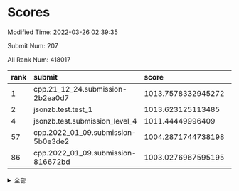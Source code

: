 # Scores

Modified Time: 2022-03-26 02:39:35

Submit Num: 207

All Rank Num: 418017

| rank |               submit               |       score        |       sigma        | pk_num |
| :--- | :--------------------------------- | :----------------- | :----------------- | :----- |
| 1    | cpp.21_12_24.submission-2b2ea0d7   | 1013.7578332945272 | 0.8219604437814678 | 8080   |
| 2    | jsonzb.test.test_1                 | 1013.623125113485  | 0.8275606690704369 | 8078   |
| 4    | jsonzb.test.submission_level_4     | 1011.44449996409   | 0.7615458395111817 | 8079   |
| 57   | cpp.2022_01_09.submission-5b0e3de2 | 1004.2871744738198 | 0.723631356184909  | 8079   |
| 86   | cpp.2022_01_09.submission-816672bd | 1003.0276967595195 | 0.7190567286039624 | 8079   |


<details>
<summary>全部</summary>

| rank |                 submit                 |       score        |       sigma        | pk_num |
| :--- | :------------------------------------- | :----------------- | :----------------- | :----- |
| 1    | cpp.21_12_24.submission-2b2ea0d7       | 1013.7578332945272 | 0.8219604437814678 | 8080   |
| 2    | jsonzb.test.test_1                     | 1013.623125113485  | 0.8275606690704369 | 8078   |
| 3    | gobigger.level_3.submission_level_3_22 | 1011.5442321841424 | 0.7829575998613847 | 8080   |
| 4    | jsonzb.test.submission_level_4         | 1011.44449996409   | 0.7615458395111817 | 8079   |
| 5    | gobigger.level_3.submission_level_3_19 | 1011.3634380395123 | 0.7681312154319566 | 8081   |
| 6    | gobigger.level_3.submission_level_3_15 | 1011.208278077721  | 0.7740883487344127 | 8077   |
| 7    | gobigger.level_3.submission_level_3_27 | 1011.1967017303732 | 0.7594008784948332 | 8079   |
| 8    | gobigger.level_3.submission_level_3_1  | 1011.1591278785145 | 0.7633736006410247 | 8078   |
| 9    | gobigger.level_3.submission_level_3_25 | 1011.08883269936   | 0.7618054237258339 | 8081   |
| 10   | gobigger.level_3.submission_level_3_8  | 1011.00872690062   | 0.7713486064789328 | 8079   |
| 11   | gobigger.level_3.submission_level_3_29 | 1010.9951522022676 | 0.7647956658466704 | 8076   |
| 12   | gobigger.level_3.submission_level_3_3  | 1010.9462737445673 | 0.7829107916748089 | 8081   |
| 13   | gobigger.level_3.submission_level_3_13 | 1010.8985418697911 | 0.7710231225611259 | 8073   |
| 14   | gobigger.level_3.submission_level_3_32 | 1010.7077164043998 | 0.7714182641226586 | 8076   |
| 15   | gobigger.level_3.submission_level_3_43 | 1010.6845899365503 | 0.7577084571142619 | 8075   |
| 16   | gobigger.level_3.submission_level_3_26 | 1010.680922846558  | 0.7830269567765383 | 8077   |
| 17   | gobigger.level_3.submission_level_3_45 | 1010.5923277403176 | 0.775680411487238  | 8077   |
| 18   | gobigger.level_3.submission_level_3_31 | 1010.4125413684537 | 0.7535217909904831 | 8074   |
| 19   | gobigger.level_3.submission_level_3_18 | 1010.3121107379593 | 0.793111325892217  | 8081   |
| 20   | gobigger.level_3.submission_level_3_30 | 1010.3041266103727 | 0.7838312402043012 | 8078   |
| 21   | gobigger.level_3.submission_level_3_42 | 1010.2605840620988 | 0.7824720697082723 | 8078   |
| 22   | gobigger.level_3.submission_level_3_49 | 1010.248159861029  | 0.7445106426231866 | 8081   |
| 23   | gobigger.level_3.submission_level_3_4  | 1010.225905900339  | 0.7675461441761683 | 8081   |
| 24   | gobigger.level_3.submission_level_3_24 | 1010.2183643893836 | 0.7582943073088653 | 8078   |
| 25   | gobigger.level_3.submission_level_3_9  | 1010.1471490643298 | 0.7676453535592584 | 8076   |
| 26   | gobigger.level_3.submission_level_3_44 | 1010.1413225602093 | 0.7652824630590292 | 8080   |
| 27   | gobigger.level_3.submission_level_3_47 | 1010.1348107184417 | 0.7589255144309274 | 8075   |
| 28   | gobigger.level_3.submission_level_3_17 | 1010.0348174232815 | 0.7408750793323272 | 8076   |
| 29   | gobigger.level_3.submission_level_3_10 | 1010.0230704212717 | 0.7540368709036976 | 8075   |
| 30   | gobigger.level_3.submission_level_3_12 | 1009.9567210544535 | 0.7785061472675981 | 8073   |
| 31   | gobigger.level_3.submission_level_3_11 | 1009.8530674313486 | 0.7741148265531358 | 8079   |
| 32   | gobigger.level_3.submission_level_3_41 | 1009.793967102832  | 0.7539676488825822 | 8073   |
| 33   | gobigger.level_3.submission_level_3_6  | 1009.7728326760911 | 0.758331957388645  | 8072   |
| 34   | gobigger.level_3.submission_level_3_48 | 1009.683371971336  | 0.7483164357172798 | 8079   |
| 35   | gobigger.level_3.submission_level_3_35 | 1009.6452048156202 | 0.7470512697934671 | 8077   |
| 36   | gobigger.level_3.submission_level_3_38 | 1009.6075961984965 | 0.7509308895122787 | 8080   |
| 37   | gobigger.level_3.submission_level_3_14 | 1009.6058770271934 | 0.7503260786951405 | 8077   |
| 38   | gobigger.level_3.submission_level_3_2  | 1009.5802337988317 | 0.7571744260893096 | 8072   |
| 39   | gobigger.level_3.submission_level_3_21 | 1009.5258800772532 | 0.7355077015658514 | 8079   |
| 40   | gobigger.level_3.submission_level_3_28 | 1009.4779510333436 | 0.781602955990659  | 8080   |
| 41   | gobigger.level_3.submission_level_3_23 | 1009.374692280343  | 0.7465344594653825 | 8078   |
| 42   | gobigger.level_3.submission_level_3_37 | 1009.2967621264278 | 0.7322963690734262 | 8080   |
| 43   | gobigger.level_3.submission_level_3_7  | 1009.2356072825212 | 0.7628385728683431 | 8074   |
| 44   | gobigger.level_3.submission_level_3_34 | 1009.1594047635637 | 0.7319423624915128 | 8075   |
| 45   | gobigger.level_3.submission_level_3_16 | 1009.1187347231788 | 0.7423166355186093 | 8074   |
| 46   | gobigger.level_3.submission_level_3_20 | 1009.1153221838091 | 0.7522625509923346 | 8072   |
| 47   | gobigger.level_3.submission_level_3_46 | 1009.0266033203702 | 0.7384128491531072 | 8076   |
| 48   | gobigger.level_3.submission_level_3_33 | 1008.9244280925037 | 0.764384326007014  | 8078   |
| 49   | gobigger.level_3.submission_level_3_40 | 1008.8801291007894 | 0.7335795726859278 | 8081   |
| 50   | gobigger.level_3.submission_level_3_0  | 1008.7165898868454 | 0.7497423044151293 | 8076   |
| 51   | gobigger.level_3.submission_level_3_5  | 1008.5912081866888 | 0.7622517559009786 | 8082   |
| 52   | gobigger.level_3.submission_level_3_36 | 1008.5138851985811 | 0.7591568568962588 | 8077   |
| 53   | gobigger.level_3.submission_level_3_39 | 1008.3688204104425 | 0.7437937469861804 | 8078   |
| 54   | gobigger.level_1.submission_level_1_26 | 1005.3622643556961 | 0.7362342566759231 | 8081   |
| 55   | gobigger.level_1.submission_level_1_42 | 1004.498152696492  | 0.7141495313208834 | 8075   |
| 56   | gobigger.level_1.submission_level_1_33 | 1004.3257863315678 | 0.7205454318652996 | 8076   |
| 57   | cpp.2022_01_09.submission-5b0e3de2     | 1004.2871744738198 | 0.723631356184909  | 8079   |
| 58   | gobigger.level_1.submission_level_1_30 | 1004.237300834791  | 0.7256461825173961 | 8079   |
| 59   | gobigger.level_1.submission_level_1_24 | 1004.2358341330468 | 0.7149775289344409 | 8077   |
| 60   | gobigger.level_1.submission_level_1_3  | 1004.1817927625041 | 0.7192241470952319 | 8080   |
| 61   | gobigger.level_1.submission_level_1_13 | 1004.146305632989  | 0.7089495364252354 | 8080   |
| 62   | gobigger.level_1.submission_level_1_15 | 1003.8856730594575 | 0.7287389245721364 | 8078   |
| 63   | gobigger.level_1.submission_level_1_16 | 1003.8443031729483 | 0.7175648610730543 | 8075   |
| 64   | gobigger.level_1.submission_level_1_49 | 1003.8088257544343 | 0.7226102502066138 | 8077   |
| 65   | gobigger.level_1.submission_level_1_34 | 1003.7962219291192 | 0.7093692108250698 | 8080   |
| 66   | gobigger.level_1.submission_level_1_27 | 1003.788273620691  | 0.7163739736691951 | 8078   |
| 67   | gobigger.level_1.submission_level_1_36 | 1003.6869708513372 | 0.7276807898040925 | 8082   |
| 68   | gobigger.level_1.submission_level_1_48 | 1003.6558465541544 | 0.7173223092406364 | 8078   |
| 69   | gobigger.level_1.submission_level_1_17 | 1003.6286672700479 | 0.7174249083328892 | 8078   |
| 70   | gobigger.level_1.submission_level_1_37 | 1003.6271433064535 | 0.723150642048602  | 8078   |
| 71   | gobigger.level_1.submission_level_1_4  | 1003.6086357215221 | 0.7089728551368347 | 8081   |
| 72   | gobigger.level_1.submission_level_1_8  | 1003.5954465979946 | 0.7190736445492255 | 8082   |
| 73   | gobigger.level_1.submission_level_1_45 | 1003.5907837769665 | 0.7254889354242119 | 8084   |
| 74   | gobigger.level_1.submission_level_1_22 | 1003.5314301736987 | 0.7211533589762339 | 8076   |
| 75   | gobigger.level_1.submission_level_1_19 | 1003.5108239780437 | 0.7198401922652028 | 8077   |
| 76   | gobigger.level_1.submission_level_1_46 | 1003.497895753649  | 0.7247669300773153 | 8078   |
| 77   | gobigger.level_1.submission_level_1_29 | 1003.4624385260188 | 0.7172841472694902 | 8074   |
| 78   | gobigger.level_1.submission_level_1_6  | 1003.4556200650864 | 0.7223914866075356 | 8080   |
| 79   | gobigger.level_1.submission_level_1_39 | 1003.4475160830897 | 0.7135465584742446 | 8081   |
| 80   | gobigger.level_1.submission_level_1_18 | 1003.4391989619729 | 0.7243808308734866 | 8077   |
| 81   | gobigger.level_1.submission_level_1_12 | 1003.2623534200974 | 0.7055405966160943 | 8077   |
| 82   | gobigger.level_1.submission_level_1_20 | 1003.251205326571  | 0.7255398812644942 | 8077   |
| 83   | gobigger.level_1.submission_level_1_14 | 1003.0581136385399 | 0.7125126988489504 | 8079   |
| 84   | gobigger.level_1.submission_level_1_0  | 1003.0445591638726 | 0.7059568142455784 | 8074   |
| 85   | gobigger.level_1.submission_level_1_2  | 1003.0289630760533 | 0.7124823790641024 | 8076   |
| 86   | cpp.2022_01_09.submission-816672bd     | 1003.0276967595195 | 0.7190567286039624 | 8079   |
| 87   | gobigger.level_1.submission_level_1_32 | 1003.0124829178251 | 0.7184242510773909 | 8080   |
| 88   | gobigger.level_1.submission_level_1_28 | 1003.0043640679535 | 0.7170900814180549 | 8073   |
| 89   | gobigger.level_1.submission_level_1_21 | 1002.9871944689014 | 0.7219886700449061 | 8078   |
| 90   | gobigger.level_1.submission_level_1_35 | 1002.960405776921  | 0.7206949632064282 | 8080   |
| 91   | gobigger.level_1.submission_level_1_25 | 1002.9042853195458 | 0.713901485903668  | 8076   |
| 92   | gobigger.level_1.submission_level_1_23 | 1002.9026706914627 | 0.7047082989883054 | 8071   |
| 93   | gobigger.level_1.submission_level_1_44 | 1002.857578204555  | 0.7151801496563762 | 8072   |
| 94   | gobigger.level_1.submission_level_1_43 | 1002.7994985793821 | 0.7125310648134796 | 8081   |
| 95   | gobigger.level_1.submission_level_1_10 | 1002.7554956037123 | 0.7087204169153266 | 8079   |
| 96   | gobigger.level_1.submission_level_1_31 | 1002.7160876643128 | 0.7133219117440435 | 8075   |
| 97   | gobigger.level_1.submission_level_1_38 | 1002.7144483827414 | 0.716914123159488  | 8081   |
| 98   | gobigger.level_1.submission_level_1_9  | 1002.6821898549737 | 0.7128819373078492 | 8078   |
| 99   | gobigger.level_1.submission_level_1_5  | 1002.6437022592729 | 0.7094428720890037 | 8078   |
| 100  | gobigger.level_1.submission_level_1_47 | 1002.5985973362891 | 0.7069723593738289 | 8079   |
| 101  | gobigger.level_1.submission_level_1_7  | 1002.5286040419195 | 0.7216251480643551 | 8079   |
| 102  | gobigger.level_1.submission_level_1_1  | 1002.3740497394932 | 0.7183183840919286 | 8077   |
| 103  | gobigger.level_1.submission_level_1_41 | 1002.2704626169008 | 0.7082777558789224 | 8079   |
| 104  | gobigger.level_1.submission_level_1_40 | 1001.9327671335305 | 0.7061836509012207 | 8076   |
| 105  | gobigger.level_1.submission_level_1_11 | 1001.8783604375225 | 0.7180466232174909 | 8073   |
| 106  | gobigger.random.submission_random_17   | 997.2794614900236  | 0.7116895895503493 | 8081   |
| 107  | gobigger.random.submission_random_18   | 997.1359839811012  | 0.7045197807324618 | 8073   |
| 108  | gobigger.random.submission_random_24   | 997.0932310102478  | 0.6986789075408143 | 8080   |
| 109  | gobigger.random.submission_random_26   | 997.05986086191    | 0.7242522249663992 | 8079   |
| 110  | gobigger.random.submission_random_27   | 997.0294354424333  | 0.703885555622435  | 8076   |
| 111  | gobigger.random.submission_random_42   | 996.8899972070999  | 0.7000373023247006 | 8074   |
| 112  | gobigger.random.submission_random_11   | 996.6655720659276  | 0.713604200558418  | 8080   |
| 113  | gobigger.random.submission_random_28   | 996.626388654012   | 0.6992216444245593 | 8079   |
| 114  | gobigger.random.submission_random_31   | 996.4889754589623  | 0.7082121502568229 | 8075   |
| 115  | gobigger.random.submission_random_16   | 996.4806551476835  | 0.7002382836852619 | 8077   |
| 116  | gobigger.random.submission_random_6    | 996.4525030788141  | 0.7130407078057094 | 8073   |
| 117  | gobigger.random.submission_random_4    | 996.4032609664771  | 0.7084792159835519 | 8080   |
| 118  | gobigger.random.submission_random_36   | 996.3879486760978  | 0.711174347212588  | 8081   |
| 119  | gobigger.random.submission_random_12   | 996.3704917020896  | 0.7262250313788821 | 8074   |
| 120  | gobigger.random.submission_random_9    | 996.2960412700329  | 0.711418798710842  | 8077   |
| 121  | gobigger.random.submission_random_10   | 996.2360576128165  | 0.7188164321204688 | 8074   |
| 122  | gobigger.random.submission_random_2    | 996.2104513423786  | 0.7035003673488073 | 8076   |
| 123  | gobigger.random.submission_random_30   | 996.1861281995141  | 0.7066327360915282 | 8080   |
| 124  | gobigger.random.submission_random_41   | 996.1388879345794  | 0.7081847974282695 | 8075   |
| 125  | gobigger.random.submission_random_38   | 996.1349778471509  | 0.71789425022156   | 8077   |
| 126  | gobigger.random.submission_random_8    | 996.1180494259521  | 0.7067224907505764 | 8077   |
| 127  | gobigger.random.submission_random_29   | 995.8475182612791  | 0.7082107589012421 | 8077   |
| 128  | gobigger.random.submission_random_1    | 995.8287037390041  | 0.7089208094193306 | 8078   |
| 129  | gobigger.random.submission_random_5    | 995.8280811643864  | 0.6949855647265192 | 8080   |
| 130  | gobigger.random.submission_random_25   | 995.7888630517112  | 0.720792078974739  | 8073   |
| 131  | gobigger.random.submission_random_49   | 995.7654794628537  | 0.715173341652867  | 8087   |
| 132  | gobigger.random.submission_random_35   | 995.7627883263468  | 0.714212091203813  | 8075   |
| 133  | gobigger.random.submission_random_21   | 995.7249658571308  | 0.7125814141908093 | 8082   |
| 134  | gobigger.random.submission_random_33   | 995.7235846066933  | 0.7070227834721787 | 8080   |
| 135  | gobigger.random.submission_random_48   | 995.7067392385663  | 0.7161373147457158 | 8081   |
| 136  | gobigger.random.submission_random_46   | 995.6992602857874  | 0.7148565377987818 | 8081   |
| 137  | gobigger.random.submission_random_20   | 995.652762938678   | 0.7073320984053626 | 8079   |
| 138  | gobigger.random.submission_random_0    | 995.6479513727957  | 0.7200139688243028 | 8073   |
| 139  | gobigger.random.submission_random_14   | 995.5491864097447  | 0.7094758833065601 | 8083   |
| 140  | gobigger.random.submission_random_3    | 995.5272899347382  | 0.70616477518125   | 8074   |
| 141  | gobigger.random.submission_random_44   | 995.5174748961055  | 0.7080433932225334 | 8081   |
| 142  | gobigger.random.submission_random_32   | 995.4834760726599  | 0.7149064297779528 | 8081   |
| 143  | gobigger.random.submission_random_13   | 995.4363359649769  | 0.7190888428309711 | 8076   |
| 144  | gobigger.random.submission_random_47   | 995.4180956537235  | 0.7062032968425425 | 8078   |
| 145  | gobigger.random.submission_random_22   | 995.4164555045357  | 0.716694992013109  | 8073   |
| 146  | gobigger.random.submission_random_39   | 995.3017834588729  | 0.7122216547908078 | 8075   |
| 147  | gobigger.random.submission_random_40   | 995.2601630183295  | 0.7251213950881918 | 8079   |
| 148  | gobigger.random.submission_random_23   | 995.0580379951574  | 0.7185800529012664 | 8075   |
| 149  | gobigger.random.submission_random_7    | 995.0269041704081  | 0.7127481766198194 | 8077   |
| 150  | gobigger.random.submission_random_19   | 994.9858651284641  | 0.7167058308972255 | 8079   |
| 151  | gobigger.random.submission_random_15   | 994.9106576822609  | 0.7110470031516666 | 8076   |
| 152  | gobigger.random.submission_random_43   | 994.8835939179205  | 0.7083945820164053 | 8078   |
| 153  | gobigger.random.submission_random_37   | 994.8054668644289  | 0.7010655897000193 | 8074   |
| 154  | gobigger.random.submission_random_45   | 994.5005721304484  | 0.7143565201900642 | 8079   |
| 155  | gobigger.random.submission_random_34   | 994.3531330861227  | 0.7173708077010245 | 8076   |
| 156  | gobigger.level_2.submission_level_2_2  | 994.2993910681162  | 0.7279770531269247 | 8077   |
| 157  | gobigger.level_2.submission_level_2_21 | 994.0148354213784  | 0.7208353875223305 | 8076   |
| 158  | gobigger.level_2.submission_level_2_15 | 993.5700899642692  | 0.7353568112436231 | 8082   |
| 159  | gobigger.level_2.submission_level_2_12 | 993.5685961059108  | 0.7438138674906873 | 8073   |
| 160  | gobigger.level_2.submission_level_2_6  | 993.5194184741447  | 0.7310029215641138 | 8077   |
| 161  | gobigger.level_2.submission_level_2_20 | 993.4614305303513  | 0.7394863770464034 | 8075   |
| 162  | gobigger.level_2.submission_level_2_38 | 993.3913997484009  | 0.7244192715257242 | 8075   |
| 163  | gobigger.level_2.submission_level_2_46 | 993.3210130907522  | 0.7333898190870904 | 8077   |
| 164  | gobigger.level_2.submission_level_2_0  | 993.2823764850132  | 0.7375548507282869 | 8077   |
| 165  | gobigger.level_2.submission_level_2_18 | 993.1559283601158  | 0.7428462749896788 | 8075   |
| 166  | gobigger.level_2.submission_level_2_47 | 993.1270007906776  | 0.7234661152545988 | 8080   |
| 167  | gobigger.level_2.submission_level_2_4  | 993.0132869803397  | 0.7435294272013923 | 8078   |
| 168  | gobigger.level_2.submission_level_2_37 | 992.9653096192194  | 0.7304798442837033 | 8078   |
| 169  | gobigger.level_2.submission_level_2_9  | 992.910658331599   | 0.7446748112553542 | 8080   |
| 170  | gobigger.level_2.submission_level_2_36 | 992.8726903564433  | 0.7440260023305534 | 8076   |
| 171  | gobigger.level_2.submission_level_2_10 | 992.8657665817645  | 0.7471621022659329 | 8077   |
| 172  | gobigger.level_2.submission_level_2_1  | 992.7711617537457  | 0.7428448327737748 | 8080   |
| 173  | gobigger.level_2.submission_level_2_17 | 992.7470092014208  | 0.7337134152410434 | 8078   |
| 174  | gobigger.level_2.submission_level_2_33 | 992.6534039490322  | 0.754020883610459  | 8077   |
| 175  | gobigger.level_2.submission_level_2_27 | 992.4728269169848  | 0.7323450922910014 | 8083   |
| 176  | gobigger.level_2.submission_level_2_40 | 992.423125779882   | 0.7482169214697758 | 8086   |
| 177  | gobigger.level_2.submission_level_2_49 | 992.4122063169153  | 0.7500318179718196 | 8078   |
| 178  | gobigger.level_2.submission_level_2_19 | 992.4052460781913  | 0.7557041491634723 | 8080   |
| 179  | gobigger.level_2.submission_level_2_43 | 992.4044585939062  | 0.7509377140737036 | 8080   |
| 180  | gobigger.level_2.submission_level_2_41 | 992.3074020354177  | 0.7497609163646739 | 8076   |
| 181  | gobigger.level_2.submission_level_2_26 | 992.2931446772236  | 0.7338488296708122 | 8076   |
| 182  | gobigger.level_2.submission_level_2_22 | 992.2461703449592  | 0.7408714387430855 | 8079   |
| 183  | gobigger.level_2.submission_level_2_31 | 992.1796005250195  | 0.7573392322657861 | 8076   |
| 184  | gobigger.level_2.submission_level_2_3  | 992.1764204079881  | 0.7400360742762775 | 8072   |
| 185  | gobigger.level_2.submission_level_2_25 | 992.0878313544531  | 0.7520859928711778 | 8077   |
| 186  | gobigger.level_2.submission_level_2_24 | 992.001536107095   | 0.7532538445709543 | 8076   |
| 187  | gobigger.level_2.submission_level_2_7  | 991.9984085041168  | 0.740732685426939  | 8075   |
| 188  | gobigger.level_2.submission_level_2_45 | 991.9976844239297  | 0.7394898787558286 | 8079   |
| 189  | gobigger.level_2.submission_level_2_8  | 991.9610459891888  | 0.731011226733565  | 8083   |
| 190  | gobigger.level_2.submission_level_2_16 | 991.8246392802112  | 0.736508316534824  | 8078   |
| 191  | gobigger.level_2.submission_level_2_28 | 991.8011523117981  | 0.7502736977107035 | 8077   |
| 192  | gobigger.level_2.submission_level_2_13 | 991.7782593590756  | 0.7444920367811186 | 8082   |
| 193  | gobigger.level_2.submission_level_2_23 | 991.5817619062004  | 0.7660306476104521 | 8086   |
| 194  | gobigger.level_2.submission_level_2_14 | 991.5366437994596  | 0.7575084023324337 | 8079   |
| 195  | gobigger.level_2.submission_level_2_39 | 991.5364813129346  | 0.7493805254403306 | 8078   |
| 196  | gobigger.level_2.submission_level_2_11 | 991.5301499522593  | 0.7423452836532793 | 8078   |
| 197  | gobigger.level_2.submission_level_2_35 | 991.3816777923374  | 0.748383246824708  | 8076   |
| 198  | gobigger.level_2.submission_level_2_32 | 991.2840824642304  | 0.7315596561798737 | 8083   |
| 199  | gobigger.level_2.submission_level_2_29 | 991.2273679708715  | 0.7612726859094876 | 8080   |
| 200  | gobigger.level_2.submission_level_2_42 | 991.2242646620531  | 0.7400663156007495 | 8075   |
| 201  | gobigger.level_2.submission_level_2_44 | 991.2007787102788  | 0.7700031862718657 | 8076   |
| 202  | gobigger.level_2.submission_level_2_48 | 990.9614504100928  | 0.7447691575851518 | 8074   |
| 203  | gobigger.level_2.submission_level_2_34 | 990.5478057728848  | 0.775998179332208  | 8072   |
| 204  | gobigger.level_2.submission_level_2_5  | 990.4483824548942  | 0.7653970885236779 | 8069   |
| 205  | gobigger.level_2.submission_level_2_30 | 990.045370487438   | 0.7580518258870447 | 8081   |
| 206  | gobigger.none.submission_none_0        | 978.0928158432602  | 1.2358443899614597 | 8078   |
| 207  | gobigger.none.submission_none_1        | 975.0000545686219  | 1.4959206489637995 | 8077   |

</details>